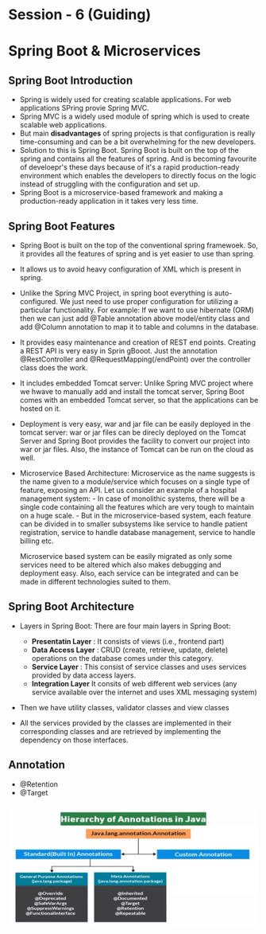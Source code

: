 # Session - 6 (Guiding)

# **Spring Boot & Microservices**
## Spring Boot Introduction
- Spring is widely used for creating scalable applications. For web applications SPring provie Spring MVC.
- Spring MVC is a widely used module of spring which is used to create scalable web applications.
- But main **disadvantages** of spring projects is that configuration is really time-consuming and can be a bit overwhelming for the new developers.
- Solution to this is Spring Boot. Spring Boot is built on the top of the spring and contains all the features of spring. And is becoming favourite of develoepr's these days because of it's a rapid production-ready environment which enables the developers to directly focus on the logic instead of struggling with the configuration and set up.
- Spring Boot is a microservice-based framework and making a production-ready application in it takes very less time.

## Spring Boot Features
- Spring Boot is built on the top of the conventional spring framewoek. So, it provides all the features of spring and is yet easier to use than spring.
- It allows us to avoid heavy configuration of XML which is present in spring.
- Unlike the Spring MVC Project, in spring boot everything is auto-configured. We just need to use proper configuration for utilizing a particular functionality. For example: If we want to use hibernate (ORM) then we can just add @Table annotation above model/entity class and add @Column annotation to map it to table and columns in the database.
- It provides easy maintenance and creation of REST end points.
    Creating a REST API is very easy in Sprin gBooot. Just the annotation @RestController and @RequestMapping(/endPoint) over the controller class does the work.
- It includes embedded Tomcat server: Unlike Spring MVC project where we hwave to manually add and install the tomcat server, Spring Boot comes with an embedded Tomcat server, so that the applications can be hosted on it.

- Deployment is very easy, war and jar file can be easily deployed in the tomcat server:
    war or jar files can be direcly deployed on the Tomcat Server and Spring Boot provides the facility to convert our project into war or jar files. Also, the instance of Tomcat can be run on the cloud as well.

- Microservice Based Architecture:
    Microservice as the name suggests is the name given to a module/service which focuses on a single type of feature, exposing an API. Let us consider an example of a hospital management system:
        - In case of monolithic systems, there will be a single code containing all the features which are very tough to maintain on a huge scale.
        - But in the microservice-based system, each feature can be divided in to smaller subsystems like service to handle patient registration, service to handle database management, service to handle billing etc.
    
    Microservice based system can be easily migrated as only some services need to be altered which also makes debugging and deployment easy. Also, each service can be integrated and can be made in different technologies suited to them.

## Spring Boot Architecture
- Layers in Spring Boot: There are four main layers in Spring Boot:
    - **Presentatin Layer** : It consists of views (i.e., frontend part)
    - **Data Access Layer** : CRUD (create, retrieve, update, delete) operations on the database comes under this category.
    - **Service Layer** : This consist of service classes and uses services provided by data access layers.
    - **Integration Layer** It consits of web different web services (any service available over the internet and uses XML messaging system)

- Then we have utility classes, validator classes and view classes
- All the services provided by the classes are implemented in their corresponding classes and are retrieved by implementing the dependency on those interfaces.

## Annotation
- @Retention
- @Target

<img src = "../images/spring-boot-hierarchy-of-annotation.png">

